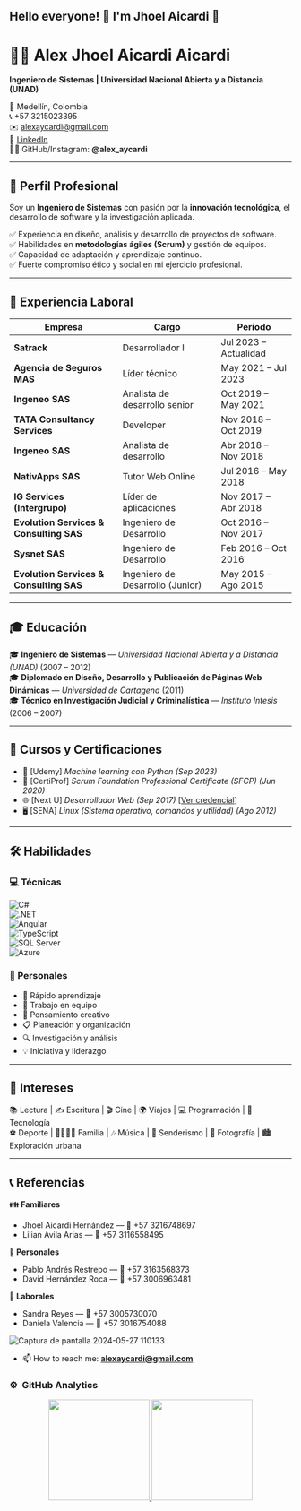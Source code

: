 ## Hello everyone! 👋 I'm Jhoel Aicardi 👋

# 👨‍💻 Alex Jhoel Aicardi Aicardi  
**Ingeniero de Sistemas | Universidad Nacional Abierta y a Distancia (UNAD)**  

📍 Medellín, Colombia  
📞 +57 3215023395  
✉️ [alexaycardi@gmail.com](mailto:alexaycardi@gmail.com)  
🔗 [LinkedIn](https://linkedin.com/in/alex-jhoel-aicardi-avila)  
👨‍💻 GitHub/Instagram: **@alex_aycardi**  

---

## 🚀 Perfil Profesional  
Soy un **Ingeniero de Sistemas** con pasión por la **innovación tecnológica**, el desarrollo de software y la investigación aplicada.  

✅ Experiencia en diseño, análisis y desarrollo de proyectos de software.  
✅ Habilidades en **metodologías ágiles (Scrum)** y gestión de equipos.  
✅ Capacidad de adaptación y aprendizaje continuo.  
✅ Fuerte compromiso ético y social en mi ejercicio profesional.  

---

## 💼 Experiencia Laboral  

| Empresa | Cargo | Periodo |
|---------|-------|---------|
| **Satrack** | Desarrollador I | Jul 2023 – Actualidad |
| **Agencia de Seguros MAS** | Líder técnico | May 2021 – Jul 2023 |
| **Ingeneo SAS** | Analista de desarrollo senior | Oct 2019 – May 2021 |
| **TATA Consultancy Services** | Developer | Nov 2018 – Oct 2019 |
| **Ingeneo SAS** | Analista de desarrollo | Abr 2018 – Nov 2018 |
| **NativApps SAS** | Tutor Web Online | Jul 2016 – May 2018 |
| **IG Services (Intergrupo)** | Líder de aplicaciones | Nov 2017 – Abr 2018 |
| **Evolution Services & Consulting SAS** | Ingeniero de Desarrollo | Oct 2016 – Nov 2017 |
| **Sysnet SAS** | Ingeniero de Desarrollo | Feb 2016 – Oct 2016 |
| **Evolution Services & Consulting SAS** | Ingeniero de Desarrollo (Junior) | May 2015 – Ago 2015 |

---

## 🎓 Educación  

🎓 **Ingeniero de Sistemas** — *Universidad Nacional Abierta y a Distancia (UNAD)* (2007 – 2012)  
🎓 **Diplomado en Diseño, Desarrollo y Publicación de Páginas Web Dinámicas** — *Universidad de Cartagena* (2011)  
🎓 **Técnico en Investigación Judicial y Criminalística** — *Instituto Intesis* (2006 – 2007)  

---

## 📜 Cursos y Certificaciones  

- 🧠 [Udemy] *Machine learning con Python* *(Sep 2023)*  
- 📌 [CertiProf] *Scrum Foundation Professional Certificate (SFCP)* *(Jun 2020)*  
- 🌐 [Next U] *Desarrollador Web* *(Sep 2017)* [[Ver credencial](https://www.credential.net/10885481)]  
- 🖥️ [SENA] *Linux (Sistema operativo, comandos y utilidad)* *(Ago 2012)*  

---

## 🛠️ Habilidades  

### 💻 Técnicas  
![C#](https://img.shields.io/badge/C%23-239120?style=flat-square&logo=c-sharp&logoColor=white)  
![.NET](https://img.shields.io/badge/.NET-512BD4?style=flat-square&logo=dotnet&logoColor=white)  
![Angular](https://img.shields.io/badge/Angular-DD0031?style=flat-square&logo=angular&logoColor=white)  
![TypeScript](https://img.shields.io/badge/TypeScript-3178C6?style=flat-square&logo=typescript&logoColor=white)  
![SQL Server](https://img.shields.io/badge/SQL%20Server-CC2927?style=flat-square&logo=microsoftsqlserver&logoColor=white)  
![Azure](https://img.shields.io/badge/Azure-0078D4?style=flat-square&logo=microsoftazure&logoColor=white)  

### 🤝 Personales  
- 🚀 Rápido aprendizaje  
- 🤝 Trabajo en equipo  
- 🎨 Pensamiento creativo  
- 📋 Planeación y organización  
- 🔍 Investigación y análisis  
- 💡 Iniciativa y liderazgo  

---

## 🎯 Intereses  

📚 Lectura | ✍️ Escritura | 🎬 Cine | 🌍 Viajes | 💻 Programación | 🚀 Tecnología  
⚽ Deporte | 👨‍👩‍👧‍👦 Familia | 🎶 Música | 🥾 Senderismo | 📸 Fotografía | 🏙️ Exploración urbana  

---

## 📞 Referencias  

**👪 Familiares**  
- Jhoel Aicardi Hernández — 📱 +57 3216748697  
- Lilian Avila Arias — 📱 +57 3116558495  

**👤 Personales**  
- Pablo Andrés Restrepo — 📱 +57 3163568373  
- David Hernández Roca — 📱 +57 3006963481  

**💼 Laborales**  
- Sandra Reyes — 📱 +57 3005730070  
- Daniela Valencia — 📱 +57 3016754088  


![Captura de pantalla 2024-05-27 110133](https://github.com/aaicardi/aaicardi/assets/4039351/5129e1fa-b02e-4fc9-9955-677c4e545c25)

- 📫 How to reach me: **alexaycardi@gmail.com**

### ⚙️ &nbsp;GitHub Analytics

<p align="center">
<a href="https://github.com/aaicardi">
  <img height="180em" src="https://github-readme-stats-eight-theta.vercel.app/api?username=aaicardi&show_icons=true&theme=algolia&include_all_commits=true&count_private=true"/>
  <img height="180em" src="https://github-readme-stats-eight-theta.vercel.app/api/top-langs/?username=aaicardi&layout=compact&langs_count=8&theme=algolia"/>
</a>
</p>
